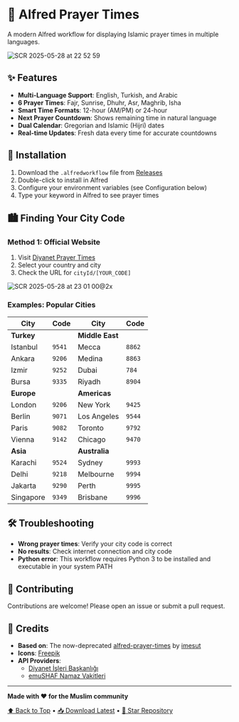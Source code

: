 # 🕌 Alfred Prayer Times

A modern Alfred workflow for displaying Islamic prayer times in multiple languages.

![SCR 2025-05-28 at 22 52 59](https://github.com/user-attachments/assets/f4eccac6-7089-4fa0-ad14-74aee4f0de93)


## ✨ Features

- **Multi-Language Support**: English, Turkish, and Arabic
- **6 Prayer Times**: Fajr, Sunrise, Dhuhr, Asr, Maghrib, Isha
- **Smart Time Formats**: 12-hour (AM/PM) or 24-hour
- **Next Prayer Countdown**: Shows remaining time in natural language
- **Dual Calendar**: Gregorian and Islamic (Hijri) dates
- **Real-time Updates**: Fresh data every time for accurate countdowns

## 🚀 Installation

1. Download the `.alfredworkflow` file from [Releases](https://github.com/abdullahahmed-dev/prayer-times/releases)
2. Double-click to install in Alfred
3. Configure your environment variables (see Configuration below)
4. Type your keyword in Alfred to see prayer times

## 🏙️ Finding Your City Code

### Method 1: Official Website

1. Visit [Diyanet Prayer Times](https://namazvakitleri.diyanet.gov.tr/en-US)
2. Select your country and city
3. Check the URL for `cityId/[YOUR_CODE]`

![SCR 2025-05-28 at 23 01 00@2x](https://github.com/user-attachments/assets/8d193e3d-e4a8-450a-b0d7-5f10a275f5d0)

### Examples: Popular Cities

|City|Code|City|Code|
|---|---|---|---|
|**Turkey**||**Middle East**||
|Istanbul|`9541`|Mecca|`8862`|
|Ankara|`9206`|Medina|`8863`|
|Izmir|`9252`|Dubai|`784`|
|Bursa|`9335`|Riyadh|`8904`|
|**Europe**||**Americas**||
|London|`9206`|New York|`9425`|
|Berlin|`9071`|Los Angeles|`9544`|
|Paris|`9082`|Toronto|`9792`|
|Vienna|`9142`|Chicago|`9470`|
|**Asia**||**Australia**||
|Karachi|`9524`|Sydney|`9993`|
|Delhi|`9218`|Melbourne|`9994`|
|Jakarta|`9290`|Perth|`9995`|
|Singapore|`9349`|Brisbane|`9996`|

## 🛠️ Troubleshooting

- **Wrong prayer times**: Verify your city code is correct
- **No results**: Check internet connection and city code
- **Python error**: This workflow requires Python 3 to be installed and executable in your system PATH

## 🤝 Contributing

Contributions are welcome! Please open an issue or submit a pull request.

## 🙏 Credits

- **Based on**: The now-deprecated [alfred-prayer-times](https://github.com/imesut/alfred-prayer-times) by [imesut](https://github.com/imesut)
- **Icons**: [Freepik](https://www.freepik.com/)
- **API Providers**:
    - [Diyanet İşleri Başkanlığı](https://namazvakitleri.diyanet.gov.tr/)
    - [emuSHAF Namaz Vakitleri](https://ezanvakti.emushaf.net/)

---

**Made with ❤️ for the Muslim community**

[⬆️ Back to Top](https://claude.ai/chat/b4193062-9c6b-4c5f-b501-eb647fac95a5#-alfred-prayer-times) • [📥 Download Latest](https://github.com/abdullahahmed-dev/prayer-times/releases/latest) • [🌟 Star Repository](https://github.com/abdullahahmed-dev/prayer-times/stargazers)
